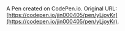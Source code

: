 # 

A Pen created on CodePen.io. Original URL: [https://codepen.io/jin000405/pen/yLjoyKr](https://codepen.io/jin000405/pen/yLjoyKr).

